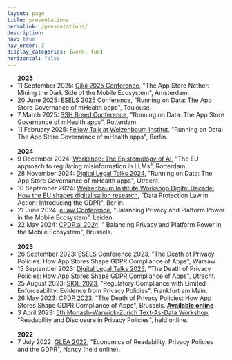 ```yaml
---
layout: page
title: presentations
permalink: /presentations/
description: 
nav: true
nav_order: 3
display_categories: [work, fun]
horizontal: false
---
```



<ul>
<b> 2025 </b> <br>

   <li>11 September 2025: <a href="https://www.gikii.org/gikii-2025-amsterdam-programme/">Gikii 2025 Conference</a>, "The App Store Nether: Mining the Dark Side of the Mobile Ecosystem", Amsterdam.</li>
   <li>20 June 2025: <a href="https://esels.eu/esels-conference-toulouse-19-20-june-2025/">ESELS 2025 Conference</a>, "Running on Data: The App Store Governance of mHealth apps", Toulouse.</li>
  <li>7 March 2025: <a href="https://www.eur.nl/en/media/2025-02-programme-website">SSH Breed Conference</a>, "Running on Data: The App Store Governance of mHealth apps", Rotterdam.</li>
  <li>11 February 2025: <a href="https://www.weizenbaum-institut.de/institut/arbeit-und-karriere/fellowships/">Fellow Talk at Weizenbaum Institut</a>, "Running on Data: The App Store Governance of mHealth apps", Berlin.</li><br>
  <b> 2024 </b> <br>
  <li>9 December 2024: <a href="https://www.eur.nl/en/eshcc/events/workshop-epistemology-ai-2024-12-09">Workshop: The Epistemology of AI</a>, "The EU approach to regulating misinformation in LLMs", Rotterdam.</li>
  <li>28 November 2024: <a href="https://www.sectorplandls.nl/wordpress/digital-legal-talks-2023/">Digital Legal Talks 2024</a>, "Running on Data: The App Store Governance of mHealth apps", Utrecht.</li>
  <li>10 September 2024: <a href="https://www.weizenbaum-institut.de/">Weizenbaum Institute Workshop Digital Decade: How the EU shapes digitalisation research</a>, "Data Protection Law in Action: Introducing the GDPR", Berlin.</li>
  <li>21 June 2024: <a href="https://www.universiteitleiden.nl/en/events/2024/06/elaw-symposium-the-international-conference-on-law--technology-on-june-20-21">eLaw Conference</a>, "Balancing Privacy and Platform Power in the Mobile Ecosystem", Leiden. </li>
  <li>22 May 2024: <a href="https://www.cpdpconferences.org/panels/wednesday-22-may-2024">CPDP.ai 2024</a>, " Balancing Privacy and Platform Power in the Mobile Ecosystem", Brussels. </li>
<br>
  <b> 2023 </b> <br>
  <li>26 September 2023: <a href="https://esels.eu/conference-warsaw-2023/">ESELS Conference 2023</a>, "The Death of Privacy Policies: How App Stores Shape GDPR Compliance of Apps", Warsaw. </li>
  <li>15 September 2023: <a href="https://www.sectorplandls.nl/wordpress/digital-legal-talks-2023/">Digital Legal Talks 2023</a>, "The Death of Privacy Policies: How App Stores Shape GDPR Compliance of Apps", Utrecht. </li>
  <li>25 August 2023: <a href="https://call.sioe.org/program/frankfurt">SIOE 2023</a>, "Regulatory Compliance with Limited Enforceability: Evidence from Privacy Policies", Frankfurt am Main. </li>
  <li>26 May 2023: <a href="https://www.cpdpconferences.net/CPDP2023.pdf">CPDP 2023</a>,  "The Death of Privacy Policies: How App Stores Shape GDPR Compliance of Apps", Brussels. <b> <a href="https://www.youtube.com/watch?v=icCKHkNAp3k">Available online</a></b> </li> 
  <li>3 April 2023: <a href="https://warwick.ac.uk/fac/soc/economics/research/centres/cage/events/03-04-23-fifth_monash_warwick_zurich_text_as_data_workshop">5th Monash-Warwick-Zurich Text-As-Data Workshop</a>, "Readability and Disclosure in Privacy Policies",
     held online.</li>

   <br>
  <b> 2022</b> <br>
  <li>7 July 2022: <a href="https://glea2022.sciencesconf.org/">GLEA 2022</a>,  "Economics of Readability: Privacy Policies and the GDPR", Nancy (held online).</li>
</ul>